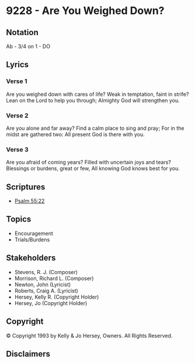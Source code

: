 # 9228 - Are You Weighed Down?

## Notation

Ab - 3/4 on 1 - DO

## Lyrics

### Verse 1

Are you weighed down with cares of life? Weak in temptation, faint in strife? Lean on the Lord to help you through; Almighty God will strengthen you.

### Verse 2

Are you alone and far away? Find a calm place to sing and pray; For in the midst are gathered two: All present God is there with you.

### Verse 3

Are you afraid of coming years? Filled with uncertain joys and tears? Blessings or burdens, great or few, All knowing God knows best for you.


## Scriptures

- [Psalm 55:22](https://www.biblegateway.com/passage/?search=Psalm%2055%3A22)

## Topics

- Encouragement
- Trials/Burdens

## Stakeholders

- Stevens, R. J. (Composer)
- Morrison, Richard L. (Composer)
- Newton, John (Lyricist)
- Roberts, Craig A. (Lyricist)
- Hersey, Kelly R. (Copyright Holder)
- Hersey, Jo (Copyright Holder)

## Copyright

© Copyright 1993 by Kelly & Jo Hersey, Owners. All Rights Reserved.


## Disclaimers


